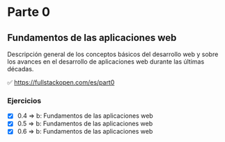 # Parte 0

## Fundamentos de las aplicaciones web

Descripción general de los conceptos básicos del desarrollo web y sobre los avances en el desarrollo de aplicaciones web durante las últimas décadas.

✅ https://fullstackopen.com/es/part0

### Ejercicios

- [x] 0.4 => b: Fundamentos de las aplicaciones web
- [x] 0.5 => b: Fundamentos de las aplicaciones web
- [x] 0.6 => b: Fundamentos de las aplicaciones web
